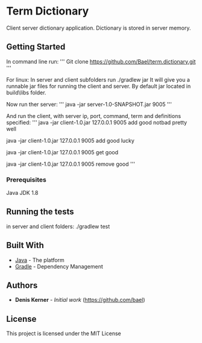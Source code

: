 # Term Dictionary

Client server dictionary application. Dictionary is stored in server memory. 

## Getting Started
In command line run:
'''
Git clone https://github.com/Bael/term.dictionary.git
'''

For linux:
In server and client subfolders run ./gradlew jar
It will give you a runnable jar files for running the client and server.
By default jar located in build\libs folder.

Now run ther server: 
'''
java -jar server-1.0-SNAPSHOT.jar 9005
'''

And run the client, with server ip, port, command, term and definitions specified:
'''
java -jar client-1.0.jar 127.0.0.1 9005 add good notbad pretty well

java -jar client-1.0.jar 127.0.0.1 9005 add good lucky

java -jar client-1.0.jar 127.0.0.1 9005 get good

java -jar client-1.0.jar 127.0.0.1 9005 remove good
'''


### Prerequisites
Java JDK 1.8

## Running the tests
in server and client folders:
./gradlew test

## Built With

* [Java](https://java.com/) - The platform
* [Gradle](https://gradle.org/) - Dependency Management



## Authors

* **Denis Kerner** - *Initial work* (https://github.com/bael)

## License

This project is licensed under the MIT License


